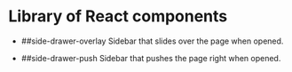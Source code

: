 # Library of React components

- ##side-drawer-overlay
    Sidebar that slides over the page when opened.

- ##side-drawer-push
    Sidebar that pushes the page right when opened.